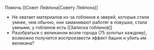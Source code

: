Помочь [[Совет Лейлона|Совету Лейлона]]
- Не хватает материалов из-за гоблинов и зверей, которые стали умнее, чем обычно, они заманивают работяг в ловушки, стали умными, у гоблинов есть [[Записка гоблинов]]
- Разобраться с великаном возле города (75 золотых каждому), возможно получится воспроизвести эффект башни и убить им великана?
